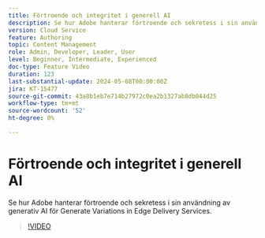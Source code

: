 ```yaml
---
title: Förtroende och integritet i generell AI
description: Se hur Adobe hanterar förtroende och sekretess i sin användning av generativ AI för Generate Variations in Edge Delivery Services.
version: Cloud Service
feature: Authoring
topic: Content Management
role: Admin, Developer, Leader, User
level: Beginner, Intermediate, Experienced
doc-type: Feature Video
duration: 123
last-substantial-update: 2024-05-08T00:00:00Z
jira: KT-15477
source-git-commit: 43a8b1eb7e714b27972c0ea2b1327ab8db044d25
workflow-type: tm+mt
source-wordcount: '52'
ht-degree: 0%

---
```



# Förtroende och integritet i generell AI

Se hur Adobe hanterar förtroende och sekretess i sin användning av generativ AI för Generate Variations in Edge Delivery Services.

>[!VIDEO](https://video.tv.adobe.com/v/3429060/?learn=on)
